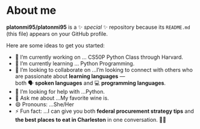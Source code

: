 # About me


**platonmi95/platonmi95** is a ✨ _special_ ✨ repository because its `README.md` (this file) appears on your GitHub profile.

Here are some ideas to get you started:

- 🔭 I’m currently working on ... CS50P Python Class through Harvard. 
- 🌱 I’m currently learning ... Python Programming.
- 👯 I’m looking to collaborate on ...I’m looking to connect with others who are passionate about **learning languages** —  
both 🗣️ **spoken languages** and 💻 **programming languages**.
- 🤔 I’m looking for help with ...Python.
- 💬 Ask me about ...My favorite wine is.
- 😄 Pronouns: ...She/Her
- ⚡ Fun fact: ...I can give you both **federal procurement strategy tips** and **the best places to eat in Charleston** in one conversation. 🦆🥪
